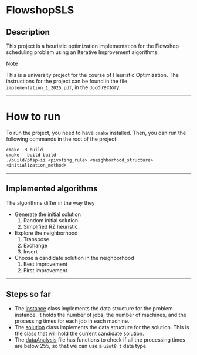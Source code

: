 # FlowshopSLS

## Description
This project is a heuristic optimization implementation for the Flowshop scheduling problem using an Iterative Improvement algorithms.
> [!Note]
> This is a university project for the course of Heuristic Optimization. The instructions for the project can be found in the file `implementation_1_2025.pdf`, in the `doc`directory.

---
# How to run

To run the project, you need to have `cmake` installed. Then, you can run the following commands in the root of the project:

```shell
cmake -B build
cmake --build build
./build/pfsp-ii <pivoting_rule> <neighborhood_structure> <initialization_method>
```
---

## Implemented algorithms
The algorithms differ in the way they
- Generate the initial solution
  1. Random initial solution
  2. Simplified RZ heuristic
- Explore the neighborhood
  1. Transpose
  2. Exchange
  3. Insert
- Choose a candidate solution in the neighborhood
  1. Best improvement
  2. First improvement

---
## Steps so far
- The [instance](include) class implements the data structure for the problem instance. It holds the number of jobs, 
the number of machines, and the processing times for each job in each machine.
- The [solution](include) class implements the data structure for the solution. This is the class that will hold the current candidate solution.
- The [dataAnalysis](include) file has functions to check if all the processing times are below 255, so that we can use a `uint8_t` data type.